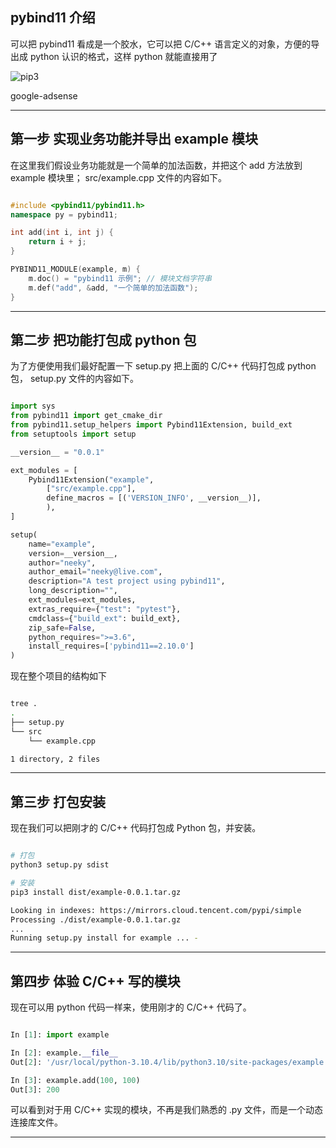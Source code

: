 ## pybind11 介绍
可以把 pybind11 看成是一个胶水，它可以把 C/C++ 语言定义的对象，方便的导出成 python 认识的格式，这样 python 就能直接用了

![pip3](static/2022-12/pybind11.jpeg)

google-adsense

---

## 第一步 实现业务功能并导出 example 模块
在这里我们假设业务功能就是一个简单的加法函数，并把这个 add 方法放到 example 模块里； src/example.cpp 文件的内容如下。
```cpp

#include <pybind11/pybind11.h>
namespace py = pybind11;

int add(int i, int j) {
    return i + j;
}

PYBIND11_MODULE(example, m) {
    m.doc() = "pybind11 示例"; // 模块文档字符串
    m.def("add", &add, "一个简单的加法函数");
}

```

---

## 第二步 把功能打包成 python 包
为了方便使用我们最好配置一下 setup.py 把上面的 C/C++ 代码打包成 python 包， setup.py 文件的内容如下。
```python

import sys
from pybind11 import get_cmake_dir
from pybind11.setup_helpers import Pybind11Extension, build_ext
from setuptools import setup

__version__ = "0.0.1"

ext_modules = [
    Pybind11Extension("example",
        ["src/example.cpp"],
        define_macros = [('VERSION_INFO', __version__)],
        ),
]

setup(
    name="example",
    version=__version__,
    author="neeky",
    author_email="neeky@live.com",
    description="A test project using pybind11",
    long_description="",
    ext_modules=ext_modules,
    extras_require={"test": "pytest"},
    cmdclass={"build_ext": build_ext},
    zip_safe=False,
    python_requires=">=3.6",
    install_requires=['pybind11==2.10.0']
)
```
现在整个项目的结构如下
```bash

tree .
.
├── setup.py
└── src
    └── example.cpp

1 directory, 2 files
```
---

## 第三步 打包安装
现在我们可以把刚才的 C/C++ 代码打包成 Python 包，并安装。
```bash

# 打包
python3 setup.py sdist

# 安装
pip3 install dist/example-0.0.1.tar.gz

Looking in indexes: https://mirrors.cloud.tencent.com/pypi/simple
Processing ./dist/example-0.0.1.tar.gz
...
Running setup.py install for example ... - 
```
---

## 第四步 体验 C/C++ 写的模块
现在可以用 python 代码一样来，使用刚才的 C/C++ 代码了。
```python

In [1]: import example

In [2]: example.__file__
Out[2]: '/usr/local/python-3.10.4/lib/python3.10/site-packages/example.cpython-310-x86_64-linux-gnu.so'

In [3]: example.add(100, 100)
Out[3]: 200
```

可以看到对于用 C/C++ 实现的模块，不再是我们熟悉的 .py 文件，而是一个动态连接库文件。

---